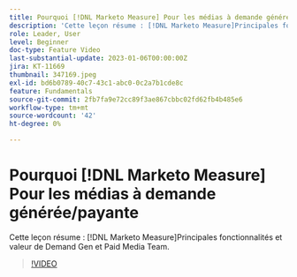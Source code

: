 ```yaml
---
title: Pourquoi [!DNL Marketo Measure] Pour les médias à demande générée/payante
description: 'Cette leçon résume : [!DNL Marketo Measure]Principales fonctionnalités et valeur de Demand Gen et Paid Media Team.'
role: Leader, User
level: Beginner
doc-type: Feature Video
last-substantial-update: 2023-01-06T00:00:00Z
jira: KT-11669
thumbnail: 347169.jpeg
exl-id: bd6b0789-40c7-43c1-abc0-0c2a7b1cde8c
feature: Fundamentals
source-git-commit: 2fb7fa9e72cc89f3ae867cbbc02fd62fb4b485e6
workflow-type: tm+mt
source-wordcount: '42'
ht-degree: 0%

---
```


# Pourquoi [!DNL Marketo Measure] Pour les médias à demande générée/payante

Cette leçon résume : [!DNL Marketo Measure]Principales fonctionnalités et valeur de Demand Gen et Paid Media Team.

>[!VIDEO](https://video.tv.adobe.com/v/347169/?quality=12&learn=on)
